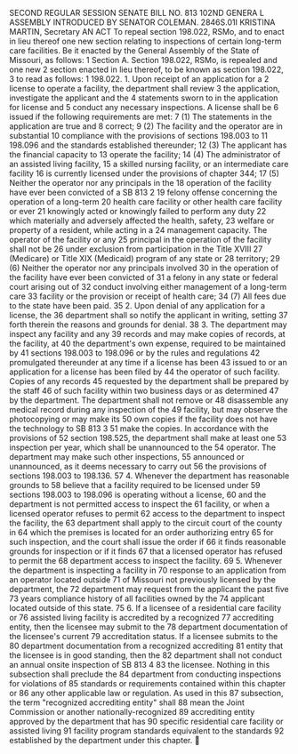 SECOND REGULAR SESSION
SENATE BILL NO. 813
102ND GENERA L ASSEMBLY
INTRODUCED BY SENATOR COLEMAN.
2846S.01I KRISTINA MARTIN, Secretary
AN ACT
To repeal section 198.022, RSMo, and to enact in lieu thereof one new section relating to
inspections of certain long-term care facilities.
Be it enacted by the General Assembly of the State of Missouri, as follows:
1 Section A. Section 198.022, RSMo, is repealed and one new
2 section enacted in lieu thereof, to be known as section 198.022,
3 to read as follows:
1 198.022. 1. Upon receipt of an application for a
2 license to operate a facility, the department shall review
3 the application, investigate the applicant and the
4 statements sworn to in the application for license and
5 conduct any necessary inspections. A license shall be
6 issued if the following requirements are met:
7 (1) The statements in the application are true and
8 correct;
9 (2) The facility and the operator are in substantial
10 compliance with the provisions of sections 198.003 to
11 198.096 and the standards established thereunder;
12 (3) The applicant has the financial capacity to
13 operate the facility;
14 (4) The administrator of an assisted living facility,
15 a skilled nursing facility, or an intermediate care facility
16 is currently licensed under the provisions of chapter 344;
17 (5) Neither the operator nor any principals in the
18 operation of the facility have ever been convicted of a
SB 813 2
19 felony offense concerning the operation of a long-term
20 health care facility or other health care facility or ever
21 knowingly acted or knowingly failed to perform any duty
22 which materially and adversely affected the health, safety,
23 welfare or property of a resident, while acting in a
24 management capacity. The operator of the facility or any
25 principal in the operation of the facility shall not be
26 under exclusion from participation in the Title XVIII
27 (Medicare) or Title XIX (Medicaid) program of any state or
28 territory;
29 (6) Neither the operator nor any principals involved
30 in the operation of the facility have ever been convicted of
31 a felony in any state or federal court arising out of
32 conduct involving either management of a long-term care
33 facility or the provision or receipt of health care;
34 (7) All fees due to the state have been paid.
35 2. Upon denial of any application for a license, the
36 department shall so notify the applicant in writing, setting
37 forth therein the reasons and grounds for denial.
38 3. The department may inspect any facility and any
39 records and may make copies of records, at the facility, at
40 the department's own expense, required to be maintained by
41 sections 198.003 to 198.096 or by the rules and regulations
42 promulgated thereunder at any time if a license has been
43 issued to or an application for a license has been filed by
44 the operator of such facility. Copies of any records
45 requested by the department shall be prepared by the staff
46 of such facility within two business days or as determined
47 by the department. The department shall not remove or
48 disassemble any medical record during any inspection of the
49 facility, but may observe the photocopying or may make its
50 own copies if the facility does not have the technology to
SB 813 3
51 make the copies. In accordance with the provisions of
52 section 198.525, the department shall make at least one
53 inspection per year, which shall be unannounced to the
54 operator. The department may make such other inspections,
55 announced or unannounced, as it deems necessary to carry out
56 the provisions of sections 198.003 to 198.136.
57 4. Whenever the department has reasonable grounds to
58 believe that a facility required to be licensed under
59 sections 198.003 to 198.096 is operating without a license,
60 and the department is not permitted access to inspect the
61 facility, or when a licensed operator refuses to permit
62 access to the department to inspect the facility, the
63 department shall apply to the circuit court of the county in
64 which the premises is located for an order authorizing entry
65 for such inspection, and the court shall issue the order if
66 it finds reasonable grounds for inspection or if it finds
67 that a licensed operator has refused to permit the
68 department access to inspect the facility.
69 5. Whenever the department is inspecting a facility in
70 response to an application from an operator located outside
71 of Missouri not previously licensed by the department, the
72 department may request from the applicant the past five
73 years compliance history of all facilities owned by the
74 applicant located outside of this state.
75 6. If a licensee of a residential care facility or
76 assisted living facility is accredited by a recognized
77 accrediting entity, then the licensee may submit to the
78 department documentation of the licensee's current
79 accreditation status. If a licensee submits to the
80 department documentation from a recognized accrediting
81 entity that the licensee is in good standing, then the
82 department shall not conduct an annual onsite inspection of
SB 813 4
83 the licensee. Nothing in this subsection shall preclude the
84 department from conducting inspections for violations of
85 standards or requirements contained within this chapter or
86 any other applicable law or regulation. As used in this
87 subsection, the term "recognized accrediting entity" shall
88 mean the Joint Commission or another nationally-recognized
89 accrediting entity approved by the department that has
90 specific residential care facility or assisted living
91 facility program standards equivalent to the standards
92 established by the department under this chapter.
